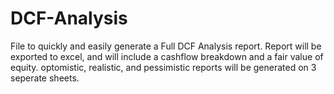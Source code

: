 # DCF-Analysis
File to quickly and easily generate a Full DCF Analysis report. 
Report will be exported to excel, and will include a cashflow breakdown and a fair value of equity.
optomistic, realistic, and pessimistic reports will be generated on 3 seperate sheets. 
